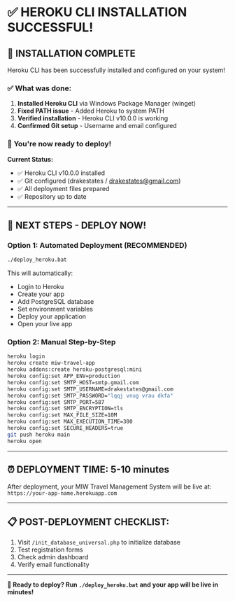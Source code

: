 # ✅ HEROKU CLI INSTALLATION SUCCESSFUL!

## 🎉 **INSTALLATION COMPLETE**

Heroku CLI has been successfully installed and configured on your system!

### ✅ **What was done:**
1. **Installed Heroku CLI** via Windows Package Manager (winget)
2. **Fixed PATH issue** - Added Heroku to system PATH
3. **Verified installation** - Heroku CLI v10.0.0 is working
4. **Confirmed Git setup** - Username and email configured

### 🚀 **You're now ready to deploy!**

**Current Status:**
- ✅ Heroku CLI v10.0.0 installed
- ✅ Git configured (drakestates / drakestates@gmail.com)
- ✅ All deployment files prepared
- ✅ Repository up to date

---

## 🎯 **NEXT STEPS - DEPLOY NOW!**

### **Option 1: Automated Deployment (RECOMMENDED)**
```bash
./deploy_heroku.bat
```
This will automatically:
- Login to Heroku
- Create your app
- Add PostgreSQL database
- Set environment variables
- Deploy your application
- Open your live app

### **Option 2: Manual Step-by-Step**
```bash
heroku login
heroku create miw-travel-app
heroku addons:create heroku-postgresql:mini
heroku config:set APP_ENV=production
heroku config:set SMTP_HOST=smtp.gmail.com
heroku config:set SMTP_USERNAME=drakestates@gmail.com
heroku config:set SMTP_PASSWORD="lqqj vnug vrau dkfa"
heroku config:set SMTP_PORT=587
heroku config:set SMTP_ENCRYPTION=tls
heroku config:set MAX_FILE_SIZE=10M
heroku config:set MAX_EXECUTION_TIME=300
heroku config:set SECURE_HEADERS=true
git push heroku main
heroku open
```

---

## ⏰ **DEPLOYMENT TIME:** 5-10 minutes

After deployment, your MIW Travel Management System will be live at:
`https://your-app-name.herokuapp.com`

---

## 📋 **POST-DEPLOYMENT CHECKLIST:**
1. Visit `/init_database_universal.php` to initialize database
2. Test registration forms
3. Check admin dashboard
4. Verify email functionality

---

**🚀 Ready to deploy? Run `./deploy_heroku.bat` and your app will be live in minutes!**
